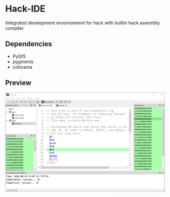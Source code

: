 # Hack-IDE
Integrated development envoironment for hack with builtin hack assembly compiler.

## Dependencies
* PyQt5
* pygments
* colorama

## Preview
![peeview](assets/logo/w2.PNG)
